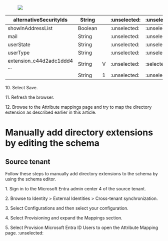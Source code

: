 <figure>

![](figures/0)

<!-- FigureContent="\> Fabrikam to Contoso | Provisioning > Attribute Mapping > Edit Attribute List X :selected: H Save :selected: Discard 4 Tips . Editing the attribute list informs the provisioning service what attributes exist in your system(s). Editing this list does not modify the schema of these systems. . Leave "Metadata" blank for new attributes unless instructed by documentation. Requires a JSON-encoded object. . Leave "Reference Object Attribute" blank unless the "Type "is set to "Reference". Enter referenced attribute in the form of objectName.attributeName or just objectName. · See the online documentation on attribute editing. +" -->

</figure>


| alternativeSecuritylds | String || :unselected: | :unselected: | :selected: |
| - | - | - | - | - | - |
| showInAddressList | Boolean || :unselected: | :unselected: | :unselected: |
| mail | String | | :unselected: | :unselected: | :unselected: |
| userState | String | | :unselected: | :unselected: | :unselected: |
| userType | String | | :unselected: | :unselected: | :unselected: |
| extension\_c44d2adc1ddd4 ... | String | V | :unselected: | :selected: | :unselected: |
| | String | 1 | :unselected: | :unselected: | :unselected: |

10\. Select Save.

11\. Refresh the browser.

12\. Browse to the Attribute mappings page and try to map the directory extension as described earlier in this article.


# Manually add directory extensions by editing the schema


## Source tenant

Follow these steps to manually add directory extensions to the schema by using the schema editor.

1\. Sign in to the Microsoft Entra admin center 4 of the source tenant.

2\. Browse to Identity > External Identities > Cross-tenant synchronization.

3\. Select Configurations and then select your configuration.

4\. Select Provisioning and expand the Mappings section.

5\. Select Provision Microsoft Entra ID Users to open the Attribute Mapping page.
:unselected: